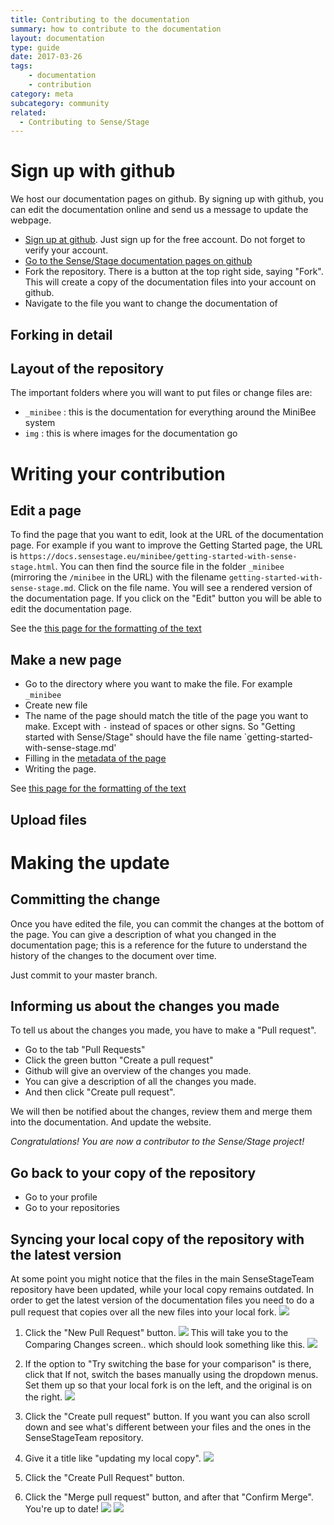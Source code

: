 ```yaml
---
title: Contributing to the documentation
summary: how to contribute to the documentation
layout: documentation
type: guide
date: 2017-03-26
tags: 
    - documentation
    - contribution
category: meta
subcategory: community
related:
  - Contributing to Sense/Stage
---
```


# Sign up with github

We host our documentation pages on github. By signing up with github, you can edit the documentation online and send us a message to update the webpage.

* [Sign up at github](http://github.com). Just sign up for the free account. Do not forget to verify your account.
* [Go to the Sense/Stage documentation pages on github](https://github.com/SenseStageTeam/sensestage_documentation)
* Fork the repository. There is a button at the top right side, saying "Fork". This will create a copy of the documentation files into your account on github.
* Navigate to the file you want to change the documentation of

## Forking in detail

## Layout of the repository

The important folders where you will want to put files or change files are:

* `_minibee` : this is the documentation for everything around the MiniBee system
* `img` : this is where images for the documentation go

# Writing your contribution

## Edit a page

To find the page that you want to edit, look at the URL of the documentation page. For example if you want to improve the Getting Started page, the URL is `https://docs.sensestage.eu/minibee/getting-started-with-sense-stage.html`. You can then find the source file in the folder `_minibee` (mirroring the `/minibee` in the URL) with the filename `getting-started-with-sense-stage.md`. Click on the file name. You will see a rendered version of the documentation page. If you click on the "Edit" button you will be able to edit the documentation page.

See the [this page for the formatting of the text](formatting-documentation-pages)

## Make a new page

* Go to the directory where you want to make the file. For example `_minibee`
* Create new file
* The name of the page should match the title of the page you want to make. Except with `-` instead of spaces or other signs. So "Getting started with Sense/Stage" should have the file name `getting-started-with-sense-stage.md'
* Filling in the [metadata of the page](formating-documentation-pages#metadata)
* Writing the page.

See [this page for the formatting of the text](formatting-documentation-pages)

## Upload files


# Making the update

## Committing the change

Once you have edited the file, you can commit the changes at the bottom of the page. You can give a description of what you changed in the documentation page; this is a reference for the future to understand the history of the changes to the document over time.

Just commit to your master branch.

## Informing us about the changes you made

To tell us about the changes you made, you have to make a "Pull request".

* Go to the tab "Pull Requests"
* Click the green button "Create a pull request"
* Github will give an overview of the changes you made.
* You can give a description of all the changes you made.
* And then click "Create pull request".

We will then be notified about the changes, review them and merge them into the documentation. And update the website.

*Congratulations! You are now a contributor to the Sense/Stage project!*

## Go back to your copy of the repository

* Go to your profile
* Go to your repositories

## Syncing your local copy of the repository with the latest version

At some point you might notice that the files in the main SenseStageTeam repository have been updated, while your local copy remains outdated. In order to get the latest version of the documentation files you need to do a pull request that copies over all the new files into your local fork.
![](/img/Github_Syncing_Behind.jpg)

1. Click the "New Pull Request" button.
![](/img/Github_Syncing_New_PR.jpg)
This will take you to the Comparing Changes screen.. which should look something like this.
![](/img/Github_Syncing_Comparing_Changes.jpg)

2. If the option to "Try switching the base for your comparison" is there, click that
If not, switch the bases manually using the dropdown menus. Set them up so that your local fork is on the left, and the original is on the right.
![](/img/Github_Syncing_Create_PR.jpg)

3. Click the "Create pull request" button. If you want you can also scroll down and see what's different between your files and the ones in the SenseStageTeam repository. 

4. Give it a title like "updating my local copy".
![](/img/Github_Syncing_Create_PR_Title.jpg)

5. Click the "Create Pull Request" button.
6. Click the "Merge pull request" button, and after that "Confirm Merge". You're up to date!
![](/img/Github_Syncing_Create_PR_Merge.jpg)
![](/img/Github_Syncing_Create_PR_Confirm.jpg)


